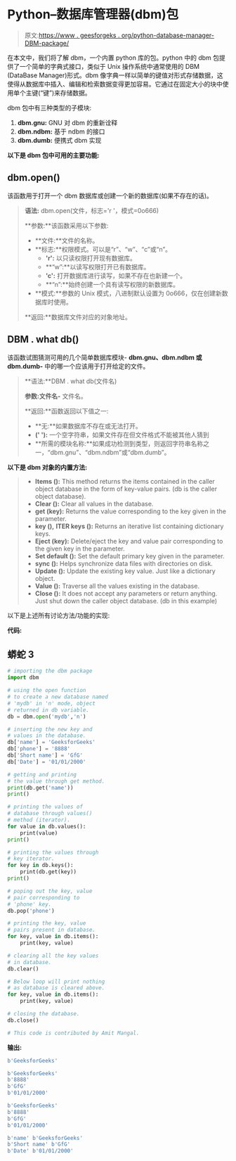 # Python–数据库管理器(dbm)包

> 原文:[https://www . geesforgeks . org/python-database-manager-DBM-package/](https://www.geeksforgeeks.org/python-database-manager-dbm-package/)

在本文中，我们将了解 dbm，一个内置 python 库的包。python 中的 dbm 包提供了一个简单的字典式接口，类似于 Unix 操作系统中通常使用的 DBM (DataBase Manager)形式。dbm 像字典一样以简单的键值对形式存储数据，这使得从数据库中插入、编辑和检索数据变得更加容易。它通过在固定大小的块中使用单个主键(“键”)来存储数据。

dbm 包中有三种类型的子模块:

1.  **dbm.gnu:** GNU 对 dbm 的重新诠释
2.  **dbm.ndbm:** 基于 ndbm 的接口
3.  **dbm.dumb:** 便携式 dbm 实现

**以下是 dbm 包中可用的主要功能:**

## dbm.open()

该函数用于打开一个 dbm 数据库或创建一个新的数据库(如果不存在的话)。

> **语法:** dbm.open(文件，标志='r '，模式=0o666)
> 
> **参数:**该函数采用以下参数:
> 
> *   **文件:**文件的名称。
> *   **标志:**权限模式。可以是“r”、“w”、“c”或“n”。
>     *   **'r':** 以只读权限打开现有数据库。
>     *   **“w”:**以读写权限打开已有数据库。
>     *   **'c':** 打开数据库进行读写，如果不存在也新建一个。
>     *   **“n”:**始终创建一个具有读写权限的新数据库。
> *   **模式:**参数的 Unix 模式，八进制默认设置为 0o666，仅在创建新数据库时使用。
> 
> **返回:**数据库文件对应的对象地址。

## DBM . what db()

该函数试图猜测可用的几个简单数据库模块- **dbm.gnu、dbm.ndbm 或 dbm.dumb-** 中的哪一个应该用于打开给定的文件。

> **语法:**DBM . what db(文件名)
> 
> **参数:文件名-** 文件名。
> 
> **返回:**函数返回以下值之一:
> 
> *   **无:**如果数据库不存在或无法打开。
> *   **(' '):** 一个空字符串，如果文件存在但文件格式不能被其他人猜到
> *   **所需的模块名称:**如果成功检测到类型，则返回字符串名称之一，“dbm.gnu”、“dbm.ndbm”或“dbm.dumb”。

**以下是 dbm 对象的内置方法:**

> *   **Items ():** This method returns the items contained in the caller object database in the form of key-value pairs. (db is the caller object database).
> *   **Clear ():** Clear all values in the database.
> *   **get (key):** Returns the value corresponding to the key given in the parameter.
> *   **key (),** **ITER keys ():** Returns an iterative list containing dictionary keys.
> *   **Eject (key):** Delete/eject the key and value pair corresponding to the given key in the parameter.
> *   **Set default ():** Set the default primary key given in the parameter.
> *   **sync ():** Helps synchronize data files with directories on disk.
> *   **Update ():** Update the existing key value. Just like a dictionary object.
> *   **Value ():** Traverse all the values existing in the database.
> *   **Close ():** It does not accept any parameters or return anything. Just shut down the caller object database. (db in this example)

以下是上述所有讨论方法/功能的实现:

**代码:**

## 蟒蛇 3

```py
# importing the dbm package
import dbm

# using the open function
# to create a new database named
# 'mydb' in 'n' mode, object
# returned in db variable.
db = dbm.open('mydb','n')

# inserting the new key and
# values in the database.
db['name'] = 'GeeksforGeeks'
db['phone'] = '8888'
db['Short name'] = 'GfG'
db['Date'] = '01/01/2000'

# getting and printing
# the value through get method.
print(db.get('name'))
print()

# printing the values of
# database through values()
# method (iterator).
for value in db.values():
    print(value)
print()

# printing the values through
# key iterator.
for key in db.keys():
    print(db.get(key))
print()

# poping out the key, value
# pair corresponding to
# 'phone' key.
db.pop('phone')

# printing the key, value
# pairs present in database.
for key, value in db.items():
    print(key, value)

# clearing all the key values
# in database.
db.clear()

# Below loop will print nothing
# as database is cleared above.
for key, value in db.items():
    print(key, value)

# closing the database.
db.close()

# This code is contributed by Amit Mangal.
```

**输出:**

```py
b'GeeksforGeeks'

b'GeeksforGeeks'
b'8888'
b'GfG'
b'01/01/2000'

b'GeeksforGeeks'
b'8888'
b'GfG'
b'01/01/2000'

b'name' b'GeeksforGeeks'
b'Short name' b'GfG'
b'Date' b'01/01/2000' 
```